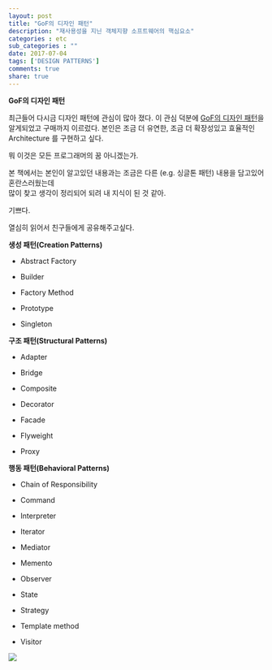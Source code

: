 ```yaml
---
layout: post
title: "GoF의 디자인 패턴"
description: "재사용성을 지닌 객체지향 소프트웨어의 핵심요소"
categories : etc
sub_categories : ""
date: 2017-07-04
tags: ['DESIGN PATTERNS']
comments: true
share: true
---
```


**GoF의 디자인 패턴**

최근들어 다시금 디자인 패턴에 관심이 많아 졌다.
이 관심 덕분에 [GoF의 디자인 패턴](http://www.yes24.com/24/goods/17525598?scode=032&OzSrank=1)을 알게되었고 구매까지 이르렀다.
본인은 조금 더 유연한, 조금 더 확장성있고 효율적인 Architecture 를 구현하고 싶다.

뭐 이것은 모든 프로그래머의 꿈 아니겠는가.

본 책에서는 본인이 알고있던 내용과는 조금은 다른 (e.g. 싱글톤 패턴) 내용을 담고있어 혼란스러웠는데  
많이 찾고 생각이 정리되어 되려 내 지식이 된 것 같아.

기쁘다.

열심히 읽어서 친구들에게 공유해주고싶다.


**생성 패턴(Creation Patterns)**

  * Abstract Factory

  * Builder

  * Factory Method

  * Prototype

  * Singleton 

**구조 패턴(Structural Patterns)**

  * Adapter

  * Bridge

  * Composite

  * Decorator

  * Facade

  * Flyweight

  * Proxy

**행동 패턴(Behavioral Patterns)**

  * Chain of Responsibility

  * Command

  * Interpreter

  * Iterator

  * Mediator

  * Memento

  * Observer

  * State

  * Strategy

  * Template method

  * Visitor

![](/assets/images/posts/773/2729833A595B687229A01C.JPEG)

  


